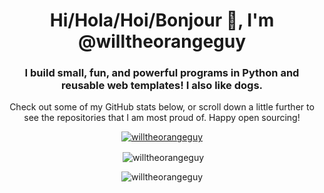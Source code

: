 <h1 align="center">Hi/Hola/Hoi/Bonjour 👋, I'm @willtheorangeguy</h1>
<h3 align="center">I build small, fun, and powerful programs in Python and reusable web templates! I also like dogs.</h3>

<p align="center">Check out some of my GitHub stats below, or scroll down a little further to see the repositories that I am most proud of. Happy open sourcing!</p>

<p align="center"> <a href="https://github.com/ryo-ma/github-profile-trophy"><img src="https://github-profile-trophy.vercel.app/?username=willtheorangeguy&theme=darkhub&margin-w=10&no-bg=true" alt="willtheorangeguy"/></a></p>

<p align="center">&nbsp;<img align="center" src="https://github-readme-stats.vercel.app/api?username=willtheorangeguy&show_icons=true&locale=en&theme=dark" alt="willtheorangeguy" /></p>

<p align="center"><img align="center" src="https://github-readme-stats.vercel.app/api/top-langs?username=willtheorangeguy&show_icons=true&locale=en&theme=dark" alt="willtheorangeguy" /></p>
